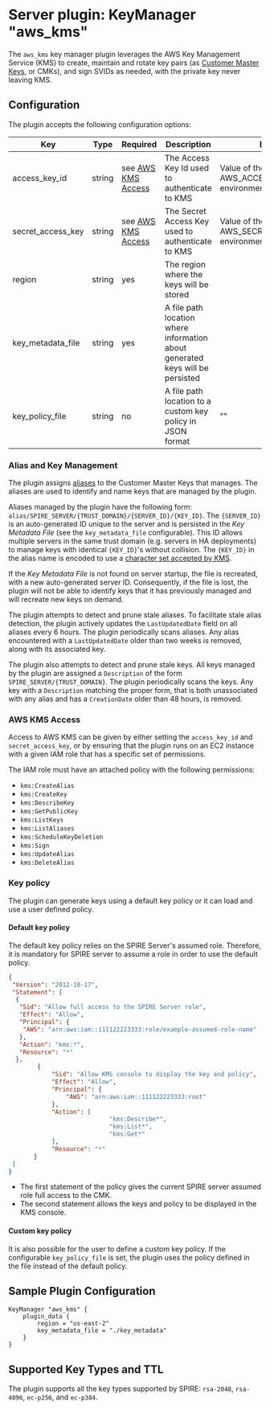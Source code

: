 # Server plugin: KeyManager "aws_kms"

The `aws_kms` key manager plugin leverages the AWS Key Management Service (KMS) to create, maintain and rotate key pairs (as [Customer Master Keys](https://docs.aws.amazon.com/kms/latest/developerguide/concepts.html#master_keys), or CMKs), and sign SVIDs as needed, with the private key never leaving KMS.

## Configuration

The plugin accepts the following configuration options:

| Key               | Type   | Required                              | Description                                                                   | Default                                                 |
|-------------------|--------|---------------------------------------|-------------------------------------------------------------------------------|---------------------------------------------------------|
| access_key_id     | string | see [AWS KMS Access](#aws-kms-access) | The Access Key Id used to authenticate to KMS                                 | Value of the AWS_ACCESS_KEY_ID environment variable     |
| secret_access_key | string | see [AWS KMS Access](#aws-kms-access) | The Secret Access Key used to authenticate to KMS                             | Value of the AWS_SECRET_ACCESS_KEY environment variable |
| region            | string | yes                                   | The region where the keys will be stored                                      |                                                         |
| key_metadata_file | string | yes                                   | A file path location where information about generated keys will be persisted |                                                         |
| key_policy_file   | string | no                                    | A file path location to a custom key policy in JSON format                    | ""                                                      |

### Alias and Key Management

The plugin assigns [aliases](https://docs.aws.amazon.com/kms/latest/developerguide/kms-alias.html) to the Customer Master Keys that manages. The aliases are used to identify and name keys that are managed by the plugin.

Aliases managed by the plugin have the following form: `alias/SPIRE_SERVER/{TRUST_DOMAIN}/{SERVER_ID}/{KEY_ID}`. The `{SERVER_ID}` is an auto-generated ID unique to the server and is persisted in the _Key Metadata File_ (see the `key_metadata_file` configurable). This ID allows multiple servers in the same trust domain (e.g. servers in HA deployments) to manage keys with identical `{KEY_ID}`'s without collision. The `{KEY_ID}` in the alias name is encoded to use a [character set accepted by KMS](https://docs.aws.amazon.com/kms/latest/APIReference/API_CreateAlias.html#API_CreateAlias_RequestSyntax).

If the _Key Metadata File_ is not found on server startup, the file is recreated, with a new auto-generated server ID. Consequently, if the file is lost, the plugin will not be able to identify keys that it has previously managed and will recreate new keys on demand.

The plugin attempts to detect and prune stale aliases. To facilitate stale alias detection, the plugin actively updates the `LastUpdatedDate` field on all aliases every 6 hours. The plugin periodically scans aliases. Any alias encountered with a `LastUpdatedDate` older than two weeks is removed, along with its associated key.

The plugin also attempts to detect and prune stale keys. All keys managed by the plugin are assigned a `Description` of the form `SPIRE_SERVER/{TRUST_DOMAIN}`. The plugin periodically scans the keys. Any key with a `Description` matching the proper form, that is both unassociated with any alias and has a `CreationDate` older than 48 hours, is removed.

### AWS KMS Access

Access to AWS KMS can be given by either setting the `access_key_id` and `secret_access_key`, or by ensuring that the plugin runs on an EC2 instance with a given IAM role that has a specific set of permissions.

The IAM role must have an attached policy with the following permissions:

- `kms:CreateAlias`
- `kms:CreateKey`
- `kms:DescribeKey`
- `kms:GetPublicKey`
- `kms:ListKeys`
- `kms:ListAliases`
- `kms:ScheduleKeyDeletion`
- `kms:Sign`
- `kms:UpdateAlias`
- `kms:DeleteAlias`

### Key policy

The plugin can generate keys using a default key policy or it can load and use a user defined policy.

#### Default key policy

The default key policy relies on the SPIRE Server's assumed role. Therefore, it is mandatory
for SPIRE server to assume a role in order to use the default policy.

```json
{
 "Version": "2012-10-17",
 "Statement": [
  {
   "Sid": "Allow full access to the SPIRE Server role",
   "Effect": "Allow",
   "Principal": {
    "AWS": "arn:aws:iam::111122223333:role/example-assumed-role-name"
   },
   "Action": "kms:*",
   "Resource": "*"
  },
        {
            "Sid": "Allow KMS console to display the key and policy",
            "Effect": "Allow",
            "Principal": {
                "AWS": "arn:aws:iam::111122223333:root"
            },
            "Action": [
                            "kms:Describe*",
                            "kms:List*",
                            "kms:Get*"
            ],
            "Resource": "*"
       }
 ]
}
```

- The first statement of the policy gives the current SPIRE server assumed role full access to the CMK.
- The second statement allows the keys and policy to be displayed in the KMS console.

#### Custom key policy

It is also possible for the user to define a custom key policy. If the configurable `key_policy_file`
is set, the plugin uses the policy defined in the file instead of the default policy.

## Sample Plugin Configuration

```hcl
KeyManager "aws_kms" {
    plugin_data {        
        region = "us-east-2"
        key_metadata_file = "./key_metadata"
    }
}
```

## Supported Key Types and TTL

The plugin supports all the key types supported by SPIRE: `rsa-2048`, `rsa-4096`, `ec-p256`, and `ec-p384`.
